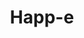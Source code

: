 ---
title: "Happ-e"
img: "happ-e_cover"
tag: "Identity, webdesign"
text: "Creation of a website for the new 100% digital offer of ENGIE. Creation of graphical charter and icons. Collaboration with two UI designer and one UX designer."
---